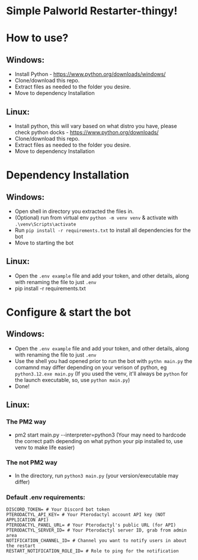 # Simple Palworld Restarter-thingy!

# How to use?

## Windows:

- Install Python - https://www.python.org/downloads/windows/
- Clone/download this repo.
- Extract files as needed to the folder you desire.
- Move to dependency Installation

## Linux:

- Install python, this will vary based on what distro you have, please check python docks - https://www.python.org/downloads/
- Clone/download this repo.
- Extract files as needed to the folder you desire.
- Move to dependency Installation

# Dependency Installation

## Windows:

- Open shell in directory you extracted the files in.
- (Optional) run from virtual env `python -m venv venv` & activate with `.\venv\Scripts\activate`
- Run `pip install -r requirements.txt` to install all dependencies for the bot
- Move to starting the bot

## Linux:

- Open the `.env example` file and add your token, and other details, along with renaming the file to just `.env`
- pip install -r requirements.txt

# Configure & start the bot

## Windows:

- Open the `.env example` file and add your token, and other details, along with renaming the file to just `.env`
- Use the shell you had opened prior to run the bot with `pythn main.py` the comamnd may differ depending on your verison of python, eg `python3.12.exe main.py`
(If you used the venv, it'll always be `python` for the launch executable, so, use `python main.py`)
- Done!

## Linux:

### The PM2 way

- pm2 start main.py --interpreter=python3 (Your may need to hardcode the correct path depending on what python your pip installed to, use venv to make life easier)

### The not PM2 way

- In the directory, run `python3 main.py` (your version/executable may differ)



### Default .env requirements:


```
DISCORD_TOKEN= # Your Discord bot token
PTERODACTYL_API_KEY= # Your Pterodactyl account API key (NOT APPLICATION API)
PTERODACTYL_PANEL_URL= # Your Pterodactyl's public URL (for API)
PTERODACTYL_SERVER_ID= # Your Pterodactyl server ID, grab from admin area
NOTIFICATION_CHANNEL_ID= # Channel you want to notify users in about the restart
RESTART_NOTIFICATION_ROLE_ID= # Role to ping for the notification
```
